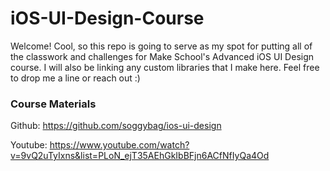 # iOS-UI-Design-Course
Welcome! Cool, so this repo is going to serve as my spot for putting all of the classwork and challenges for Make School's Advanced iOS UI Design course.  I will also be linking any custom libraries that I make here.  Feel free to drop me a line or reach out :)

### Course Materials
Github: https://github.com/soggybag/ios-ui-design

Youtube: https://www.youtube.com/watch?v=9vQ2uTyIxns&list=PLoN_ejT35AEhGkIbBFjn6ACfNfIyQa4Od
